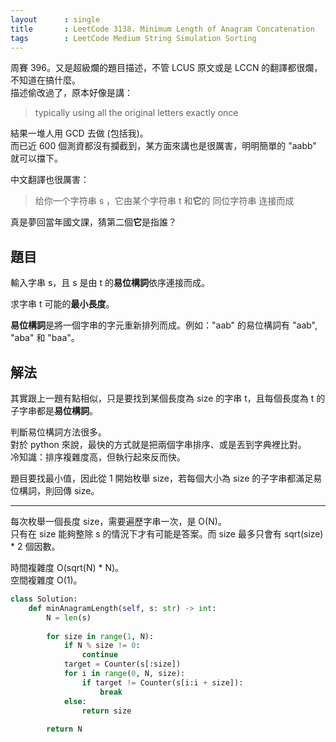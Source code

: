 ```yaml
---
layout      : single
title       : LeetCode 3138. Minimum Length of Anagram Concatenation
tags        : LeetCode Medium String Simulation Sorting
---
```

周賽 396。又是超級爛的題目描述，不管 LCUS 原文或是 LCCN 的翻譯都很爛，不知道在搞什麼。  
描述偷改過了，原本好像是講：  
> typically using all the original letters exactly once  

結果一堆人用 GCD 去做 (包括我)。  
而已近 600 個測資都沒有攔截到，某方面來講也是很厲害，明明簡單的 "aabb" 就可以擋下。  

中文翻譯也很厲害：  
> 给你一个字符串 s ，它由某个字符串 t 和**它**的 同位字符串 连接而成  

真是夢回當年國文課，猜第二個**它**是指誰？  

## 題目

輸入字串 s，且 s 是由 t 的**易位構詞**依序連接而成。  

求字串 t 可能的**最小長度**。  

**易位構詞**是將一個字串的字元重新排列而成。例如："aab" 的易位構詞有 "aab", "aba" 和 "baa"。  

## 解法

其實跟上一題有點相似，只是要找到某個長度為 size 的字串 t，且每個長度為 t 的子字串都是**易位構詞**。  

判斷易位構詞方法很多。  
對於 python 來說，最快的方式就是把兩個字串排序、或是丟到字典裡比對。  
冷知識：排序複雜度高，但執行起來反而快。  

題目要找最小值，因此從 1 開始枚舉 size，若每個大小為 size 的子字串都滿足易位構詞，則回傳 size。  

---

每次枚舉一個長度 size，需要遍歷字串一次，是 O(N)。  
只有在 size 能夠整除 s 的情況下才有可能是答案。而 size 最多只會有 sqrt(size) \* 2 個因數。  

時間複雜度 O(sqrt(N) \* N)。  
空間複雜度 O(1)。  

```python
class Solution:
    def minAnagramLength(self, s: str) -> int:
        N = len(s)
        
        for size in range(1, N):
            if N % size != 0:
                continue
            target = Counter(s[:size])
            for i in range(0, N, size):
                if target != Counter(s[i:i + size]):
                    break
            else:
                return size
            
        return N
```
